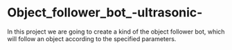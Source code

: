 # Object_follower_bot_-ultrasonic-
In this project we are going to create a kind of the object follower bot, which will follow an object according to the specified parameters.
